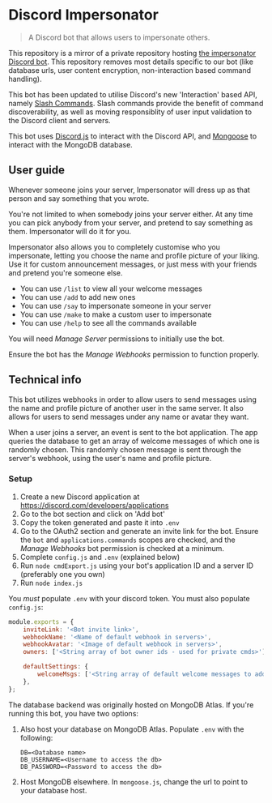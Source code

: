 # Discord Impersonator
> A Discord bot that allows users to impersonate others.

This repository is a mirror of a private repository hosting [the impersonator Discord bot](https://discord.com/oauth2/authorize?client_id=749282568733458545&scope=bot&permissions=537160768). This repository removes most details specific to our bot (like database urls, user content encryption, non-interaction based command handling).

This bot has been updated to utilise Discord's new 'Interaction' based API, namely [Slash Commands](https://discord.com/developers/docs/interactions/application-commands#slash-commands). Slash commands provide the benefit of command discoverability, as well as moving responsiblity of user input validation to the Discord client and servers.

This bot uses [Discord.js](https://discord.js.org/#/) to interact with the Discord API, and [Mongoose](https://mongoosejs.com/) to interact with the MongoDB database.

## User guide

Whenever someone joins your server, Impersonator will dress up as that person and say something that you wrote.

You're not limited to when somebody joins your server either. At any time you can pick anybody from your server, and pretend to say something as them. Impersonator will do it for you.

Impersonator also allows you to completely customise who you impersonate, letting you choose the name and profile picture of your liking. Use it for custom announcement messages, or just mess with your friends and pretend you're someone else.

* You can use `/list` to view all your welcome messages
* You can use `/add` to add new ones
* You can use `/say` to impersonate someone in your server
* You can use `/make` to make a custom user to impersonate
* You can use `/help` to see all the commands available

You will need *Manage Server* permissions to initially use the bot.

Ensure the bot has the *Manage Webhooks* permission to function properly.

## Technical info

This bot utilizes webhooks in order to allow users to send messages using the name and profile picture of another user in the same server.
It also allows for users to send messages under any name or avatar they want.

When a user joins a server, an event is sent to the bot application. The app queries the database to get an array of welcome messages of which one is randomly chosen. This randomly chosen message is sent through the server's webhook, using the user's name and profile picture.

### Setup

1. Create a new Discord application at https://discord.com/developers/applications
2. Go to the bot section and click on 'Add bot'
3. Copy the token generated and paste it into `.env`
4. Go to the OAuth2 section and generate an invite link for the bot. Ensure the `bot` and `applications.commands` scopes are checked, and the *Manage Webhooks* bot permission is checked at a minimum.
4. Complete `config.js` and `.env` (explained below)
5. Run `node cmdExport.js` using your bot's application ID and a server ID (preferably one you own)
6. Run `node index.js`

You *must* populate `.env` with your discord token. You must also populate `config.js`:
```js
module.exports = {
    inviteLink: '<Bot invite link>',
    webhookName: '<Name of default webhook in servers>',
    webhookAvatar: '<Image of default webhook in servers>',
    owners: ['<String array of bot owner ids - used for private cmds>'],

    defaultSettings: {
        welcomeMsgs: ['<String array of default welcome messages to add>'],
    },
};
```

The database backend was originally hosted on MongoDB Atlas. If you're running this bot, you have two options:
1. Also host your database on MongoDB Atlas. Populate `.env` with the following:
    ```
    DB=<Database name>
    DB_USERNAME=<Username to access the db>
    DB_PASSWORD=<Password to access the db>
    ```

2. Host MongoDB elsewhere. In `mongoose.js`, change the url to point to your database host.

